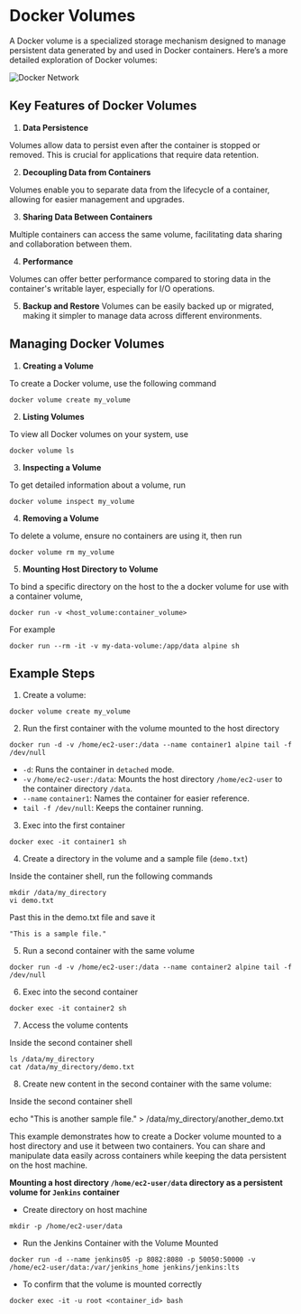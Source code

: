 # Docker Volumes
A Docker volume is a specialized storage mechanism designed to manage persistent data generated by and used in Docker containers. Here’s a more detailed exploration of Docker volumes:

![Docker Network](https://miro.medium.com/v2/resize:fit:1200/1*xONk464vW-xNYxzE_HsSkw.png)

## Key Features of Docker Volumes

1. **Data Persistence**

Volumes allow data to persist even after the container is stopped or removed. This is crucial for applications that require data retention.

2. **Decoupling Data from Containers**

Volumes enable you to separate data from the lifecycle of a container, allowing for easier management and upgrades.

3. **Sharing Data Between Containers**

Multiple containers can access the same volume, facilitating data sharing and collaboration between them.

4. **Performance**

Volumes can offer better performance compared to storing data in the container's writable layer, especially for I/O operations.

5. **Backup and Restore**
Volumes can be easily backed up or migrated, making it simpler to manage data across different environments.


## Managing Docker Volumes

1. **Creating a Volume**

To create a Docker volume, use the following command

```
docker volume create my_volume
```

2. **Listing Volumes**

To view all Docker volumes on your system, use

```
docker volume ls
```
3. **Inspecting a Volume**

To get detailed information about a volume, run

```
docker volume inspect my_volume
```

4. **Removing a Volume**

To delete a volume, ensure no containers are using it, then run

```
docker volume rm my_volume
```

5. **Mounting Host Directory to Volume**

To bind a specific directory on the host to the a docker volume for use with a container volume,

```
docker run -v <host_volume:container_volume>
```

For example

```
docker run --rm -it -v my-data-volume:/app/data alpine sh
```

## Example Steps

1. Create a volume:
```
docker volume create my_volume
```
2. Run the first container with the volume mounted to the host directory

```
docker run -d -v /home/ec2-user:/data --name container1 alpine tail -f /dev/null
```

- `-d`: Runs the container in `detached` mode.
- `-v` `/home/ec2-user:/data`: Mounts the host directory `/home/ec2-user` to the container directory `/data`.
- `--name` `container1`: Names the container for easier reference.
- `tail -f /dev/null`: Keeps the container running.

3. Exec into the first container

```
docker exec -it container1 sh
```

4. Create a directory in the volume and a sample file (`demo.txt`)

Inside the container shell, run the following commands
```
mkdir /data/my_directory
vi demo.txt
```
Past this in the demo.txt file and save it 
```
"This is a sample file."
```

5. Run a second container with the same volume
```
docker run -d -v /home/ec2-user:/data --name container2 alpine tail -f /dev/null
```

6. Exec into the second container

```
docker exec -it container2 sh
```

7. Access the volume contents

Inside the second container shell

```
ls /data/my_directory
cat /data/my_directory/demo.txt
```

8. Create new content in the second container with the same volume:

Inside the second container shell

echo "This is another sample file." > /data/my_directory/another_demo.txt



This example demonstrates how to create a Docker volume mounted to a host directory and use it between two containers. You can share and manipulate data easily across containers while keeping the data persistent on the host machine.



**Mounting a host directory `/home/ec2-user/data` directory as a persistent volume for `Jenkins` container**

- Create directory on host machine

```
mkdir -p /home/ec2-user/data
```
- Run the Jenkins Container with the Volume Mounted
```
docker run -d --name jenkins05 -p 8082:8080 -p 50050:50000 -v /home/ec2-user/data:/var/jenkins_home jenkins/jenkins:lts
```
- To confirm that the volume is mounted correctly

```
docker exec -it -u root <container_id> bash
```
